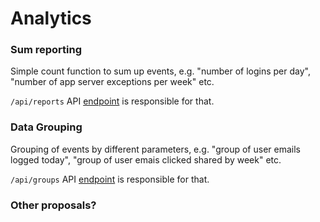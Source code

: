 # Analytics

### Sum reporting

Simple count function to sum up events, e.g. "number of logins per day", "number of app server exceptions per week" etc.

`/api/reports` API [endpoint](/restapi.md) is responsible for that.

### Data Grouping

Grouping of events by different parameters, e.g. "group of user emails logged today", "group of user emais clicked shared by week" etc.

`/api/groups` API [endpoint](/restapi.md) is responsible for that.

### Other proposals?

